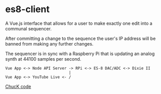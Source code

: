 # es8-client

A Vue.js interface that allows for a user to make exactly one edit into a communal sequencer.

After committing a change to the sequence the user's IP address will be banned from making any further changes.

The sequencer is in sync with a Raspberry Pi that is updating an analog synth at 44100 samples per second.

	Vue App <-> Node API Server -> RPi <-> ES-8 DAC/ADC <-> Dixie II
	                            |
	Vue App <-> YouTube Live <- /

[ChucK code](https://github.com/ericheep/eri-Ck/tree/master/es-8)
